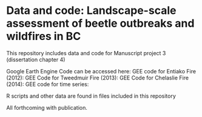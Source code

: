 # Data and code: Landscape-scale assessment of beetle outbreaks and wildfires in BC

This repository includes data and code for Manuscript project 3 (dissertation chapter 4)

Google Earth Engine Code can be accessed here:
GEE code for Entiako Fire (2012):
GEE Code for Tweedmuir Fire (2013):
GEE Code for Chelaslie Fire (2014):
GEE code for time series:

R scripts and other data are found in files included in this repository

All forthcoming with publication.
